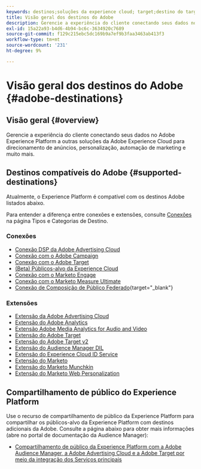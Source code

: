```yaml
---
keywords: destinos;soluções da experience cloud; target;destino do target; ad cloud; advertising cloud; audience manager; destino do adobe target; target; destino do audience manager;
title: Visão geral dos destinos do Adobe
description: Gerencie a experiência do cliente conectando seus dados no Experience Platform a outras soluções da Adobe Experience Cloud para direcionamento de anúncios, personalização, automação de marketing e muito mais
exl-id: 15a22a93-b4d6-4b94-bc6c-3634920c7689
source-git-commit: f129c215ebc5dc169b9a7ef9b3faa3463ab413f3
workflow-type: tm+mt
source-wordcount: '231'
ht-degree: 9%

---
```


# Visão geral dos destinos do Adobe {#adobe-destinations}

## Visão geral {#overview}

Gerencie a experiência do cliente conectando seus dados no Adobe Experience Platform a outras soluções da Adobe Experience Cloud para direcionamento de anúncios, personalização, automação de marketing e muito mais.

## Destinos compatíveis do Adobe {#supported-destinations}

Atualmente, o Experience Platform é compatível com os destinos Adobe listados abaixo.

Para entender a diferença entre conexões e extensões, consulte [Conexões](../../destination-types.md#connections) na página Tipos e Categorias de Destino.

### Conexões

* [Conexão DSP da Adobe Advertising Cloud](/help/destinations/catalog/advertising/adobe-advertising-cloud-connection.md)
* [Conexão com o Adobe Campaign](../email-marketing/adobe-campaign.md)
* [Conexão com o Adobe Target](/help/destinations/catalog/personalization/adobe-target-connection.md)
* [(Beta) Públicos-alvo da Experience Cloud](/help/destinations/catalog/adobe/experience-cloud-audiences.md)
* [Conexão com o Marketo Engage](/help/destinations/catalog/adobe/marketo-engage.md)
* [Conexão com o Marketo Measure Ultimate](/help/destinations/catalog/adobe/marketo-measure-ultimate.md)
* [Conexão de Composição de Público Federado](https://www.adobe.com/go/destinations-federated-audience-composition){target="_blank"}

### Extensões

* [Extensão da Adobe Advertising Cloud](../advertising/adobe-advertising-cloud.md)
* [Extensão do Adobe Analytics](../analytics/adobe-analytics.md)
* [Extensão Adobe Media Analytics for Audio and Video](../analytics/adobe-video-analytics.md)
* [Extensão do Adobe Target](../personalization/adobe-target.md)
* [Extensão do Adobe Target v2](../personalization/adobe-target-v2.md)
* [Extensão do Audience Manager DIL](../data-management/aam-dil-extension.md)
* [Extensão do Experience Cloud ID Service](../personalization/adobe-ecid.md)
* [Extensão do Marketo](../email/marketo.md)
* [Extensão do Marketo Munchkin](../email/marketo-munchkin.md)
* [Extensão do Marketo Web Personalization](../personalization/marketo-web-personalization.md)

## Compartilhamento de público do Experience Platform

Use o recurso de compartilhamento de público da Experience Platform para compartilhar os públicos-alvo da Experience Platform com destinos adicionais da Adobe. Consulte a página abaixo para obter mais informações (abre no portal de documentação da Audience Manager):

* [Compartilhamento de público da Experience Platform com a Adobe Audience Manager, a Adobe Advertising Cloud e a Adobe Target por meio da integração dos Serviços principais](https://experienceleague.adobe.com/docs/audience-manager/user-guide/implementation-integration-guides/integration-experience-platform/aam-aep-audience-sharing.html)
